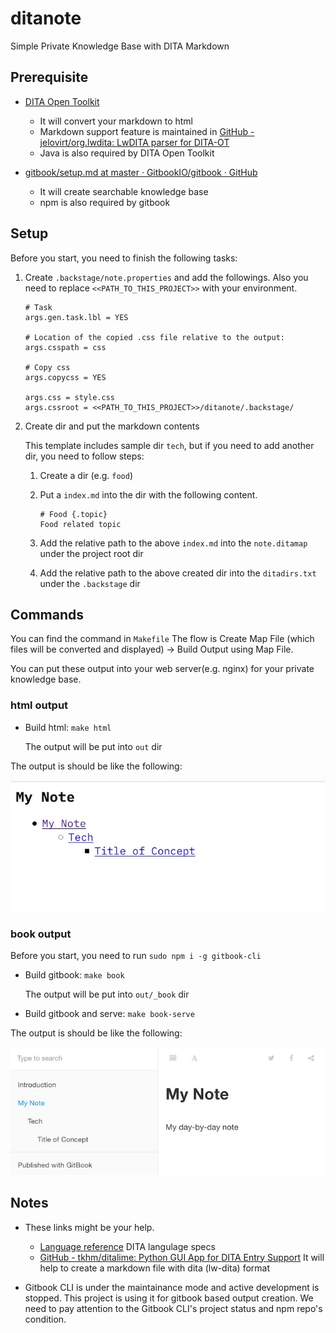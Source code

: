 # ditanote
Simple Private Knowledge Base with DITA Markdown

## Prerequisite

* [DITA Open Toolkit](https://www.dita-ot.org/)

    - It will convert your markdown to html
    - Markdown support feature is maintained in [GitHub - jelovirt/org.lwdita: LwDITA parser for DITA-OT](https://github.com/jelovirt/org.lwdita)
    - Java is also required by DITA Open Toolkit

* [gitbook/setup.md at master · GitbookIO/gitbook · GitHub](https://github.com/GitbookIO/gitbook/blob/master/docs/setup.md)

    - It will create searchable knowledge base
    - npm is also required by gitbook


## Setup
Before you start, you need to finish the following tasks:

1. Create `.backstage/note.properties` and add the followings. Also you need to replace `<<PATH_TO_THIS_PROJECT>>` with your environment.

    ```
    # Task
    args.gen.task.lbl = YES

    # Location of the copied .css file relative to the output:
    args.csspath = css

    # Copy css
    args.copycss = YES

    args.css = style.css
    args.cssroot = <<PATH_TO_THIS_PROJECT>>/ditanote/.backstage/
    ```

2. Create dir and put the markdown contents

    This template includes sample dir `tech`, but if you need to add another dir, you need to follow steps:

    1. Create a dir (e.g. `food`)
    2. Put a `index.md` into the dir with the following content.

        ```
        # Food {.topic}
        Food related topic
        ```

    3. Add the relative path to the above `index.md` into the `note.ditamap` under the project root dir
    4. Add the relative path to the above created dir into the `ditadirs.txt` under the `.backstage` dir


## Commands
You can find the command in `Makefile`
The flow is Create Map File (which files will be converted and displayed) -> Build Output using Map File.

You can put these output into your web server(e.g. nginx) for your private knowledge base.

### html output

* Build html: `make html`

    The output will be put into `out` dir

The output is should be like the following:

![html output image](docs/output_html.jpg)

### book output
Before you start, you need to run `sudo npm i -g gitbook-cli`

* Build gitbook: `make book`

    The output will be put into `out/_book` dir

* Build gitbook and serve: `make book-serve`

The output is should be like the following:

![book output image](docs/output_book.jpg)


## Notes
* These links might be your help.

    - [Language reference](https://www.oxygenxml.com/dita/1.3/specs/langRef/langRef-learningTraining.html) DITA langulage specs
    - [GitHub - tkhm/ditalime: Python GUI App for DITA Entry Support](https://github.com/tkhm/ditalime) It will help to create a markdown file with dita (lw-dita) format

* Gitbook CLI is under the maintainance mode and active development is stopped. This project is using it for gitbook based output creation. We need to pay attention to the Gitbook CLI's project status and npm repo's condition.
